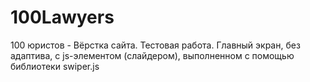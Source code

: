 # 100Lawyers
100 юристов - Вёрстка сайта. Тестовая работа. Главный экран, без адаптива, с js-элементом (слайдером), выполненном с помощью библиотеки swiper.js
